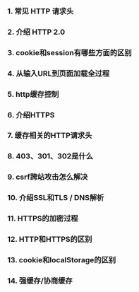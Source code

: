 ### 1. 常见 HTTP 请求头

### 2. 介绍 HTTP 2.0

### 3. cookie和session有哪些方面的区别

### 4. 从输入URL到页面加载全过程

### 5. http缓存控制

### 6. 介绍HTTPS

### 7. 缓存相关的HTTP请求头

### 8. 403、301、302是什么

### 9. csrf跨站攻击怎么解决

### 10. 介绍SSL和TLS / DNS解析

### 11. HTTPS的加密过程

### 12. HTTP和HTTPS的区别

### 13. cookie和localStorage的区别

### 14. 强缓存/协商缓存

### 

### 

### 

### 

### 